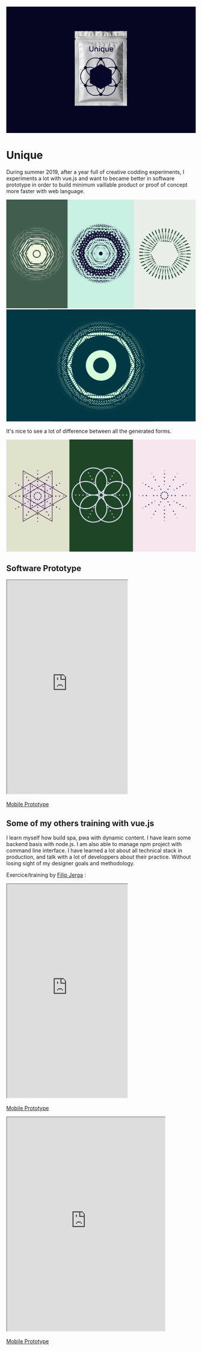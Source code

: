 ![Welcome page of our EPO project](../../assets/unique/cover.png)
# Unique
<p class="marge">During summer 2019, after a year full of creative codding experiments, I experiments a lot with vue.js and want to became better in software prototype in order 
to build minimum vaillable product or proof of concept more faster with web language.</p>

![Welcome page of our EPO project](../../assets/unique/example.png)
![Welcome page of our EPO project](../../assets/unique/example3.png)

<p class="marge">It's nice to see a lot of difference between all the generated forms.</p>

![Welcome page of our EPO project](../../assets/unique/example2.png)

## Software Prototype

<iframe class="proto"
        width="320"
        height="568"
        src="https://theojkydbz.github.io/vue-unique/"></iframe>

<p class="marge"><a class='center mobileview' target="_blank" href="https://theojkydbz.github.io/vue-unique/">Mobile Prototype</a></p>

## Some of my others training with vue.js
<p class="marge">I learn myself how build spa, pwa with dynamic content. I have learn some backend basis with node.js.
I am also able to manage npm project with command line interface. 
I have learned a lot about all technical stack in production, and talk with a lot of developpers about their practice.
Without losing sight of my designer goals and methodology.</p>

<p class="marge">Exercice/training by <a target="_blank" href="https://github.com/Jerga99">Filip Jerga</a> :</p>

<iframe class="proto"
        width="320"
        height="568"
        src="https://theojkydbz.github.io/vue-todo/"></iframe>

<p class="marge"><a class='mobileview' target="_blank" href="https://theojkydbz.github.io/vue-todo/">Mobile Prototype</a></p>


<iframe class="proto"
        width="420"
        height="568"
        src="https://theojkydbz.github.io/vue-activity/"></iframe>

<p class="marge"><a class='mobileview' target="_blank" href="https://theojkydbz.github.io/vue-activity/">Mobile Prototype</a></p>

